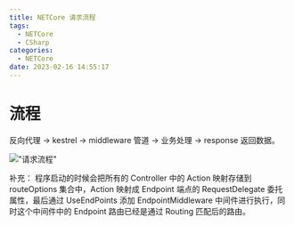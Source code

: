 ```yaml
---
title: NETCore 请求流程
tags:
  - NETCore
  - CSharp
categories:
  - NETCore
date: 2023-02-16 14:55:17
---
```


# 流程

反向代理 -> kestrel -> middleware 管道 -> 业务处理 -> response 返回数据。

!["请求流程"](/images/netcore-request-flow.png)

补充：
程序启动的时候会把所有的 Controller 中的 Action 映射存储到 routeOptions 集合中，Action 映射成 Endpoint 端点的 RequestDelegate 委托属性，最后通过 UseEndPoints 添加 EndpointMiddleware 中间件进行执行，同时这个中间件中的 Endpoint 路由已经是通过 Routing 匹配后的路由。
